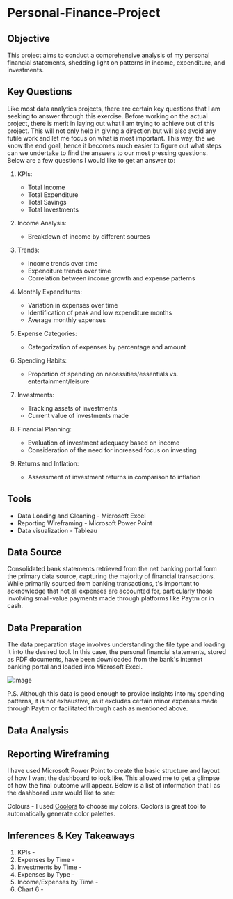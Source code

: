 # Personal-Finance-Project

## Objective
This project aims to conduct a comprehensive analysis of my personal financial statements, shedding light on patterns in income, expenditure, and investments.

## Key Questions
Like most data analytics projects, there are certain key questions that I am seeking to answer through this exercise. Before working on the actual project, there is merit in laying out what I am trying to achieve out of this project. This will not only help in giving a direction but will also avoid any futile work and let me focus on what is most important. This way, the we know the end goal, hence it becomes much easier to figure out what steps can we undertake to find the answers to our most pressing questions. Below are a few questions I would like to get an answer to:

1. KPIs:
   - Total Income
   - Total Expenditure
   - Total Savings
   - Total Investments

2. Income Analysis:
   - Breakdown of income by different sources

3. Trends:
   - Income trends over time
   - Expenditure trends over time
   - Correlation between income growth and expense patterns

4. Monthly Expenditures:
   - Variation in expenses over time
   - Identification of peak and low expenditure months
   - Average monthly expenses

5. Expense Categories:
   - Categorization of expenses by percentage and amount

6. Spending Habits:
   - Proportion of spending on necessities/essentials vs. entertainment/leisure

7. Investments:
   - Tracking assets of investments
   - Current value of investments made

8. Financial Planning:
   - Evaluation of investment adequacy based on income
   - Consideration of the need for increased focus on investing

9. Returns and Inflation:
    - Assessment of investment returns in comparison to inflation

## Tools
- Data Loading and Cleaning - Microsoft Excel
- Reporting Wireframing - Microsoft Power Point
- Data visualization - Tableau

## Data Source
Consolidated bank statements retrieved from the net banking portal form the primary data source, capturing the majority of financial transactions. While primarily sourced from banking transactions, t's important to acknowledge that not all expenses are accounted for, particularly those involving small-value payments made through platforms like Paytm or in cash.

## Data Preparation
The data preparation stage involves understanding the file type and loading it into the desired tool. In this case, the personal financial statements, stored as PDF documents, have been downloaded from the bank's internet banking portal and loaded into Microsoft Excel.

![image](https://github.com/tusharkalal20/Personal-Finance-Project/assets/67863411/a6b9da25-5515-4b95-95cb-d3faa0ad36fd)

P.S. Although this data is good enough to provide insights into my spending patterns, it is not exhaustive, as it excludes certain minor expenses made through Paytm or facilitated through cash as mentioned above. 

## Data Analysis


## Reporting Wireframing
I have used Microsoft Power Point to create the basic structure and layout of how I want the dashboard to look like. This allowed me to get a glimpse of how the final outcome will appear.
Below is a list of information that I as the dashboard user would like to see:

Colours - I used [Coolors]([url](https://coolors.co/)) to choose my colors. Coolors is great tool to automatically generate color palettes.

## Inferences & Key Takeaways
1. KPIs -
2. Expenses by Time -
3. Investments by Time -
4. Expenses by Type -
5. Income/Expenses by Time -
6. Chart 6 - 
